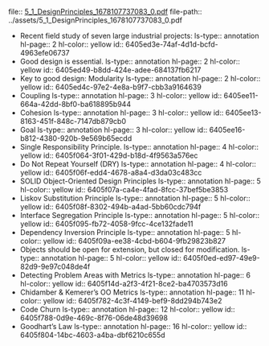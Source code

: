 file:: [5_1_DesignPrinciples_1678107737083_0.pdf](../assets/5_1_DesignPrinciples_1678107737083_0.pdf)
file-path:: ../assets/5_1_DesignPrinciples_1678107737083_0.pdf

- Recent field study of seven large industrial projects:
  ls-type:: annotation
  hl-page:: 2
  hl-color:: yellow
  id:: 6405ed3e-74af-4d1d-bcfd-4963efe06737
- Good design is essential.
  ls-type:: annotation
  hl-page:: 2
  hl-color:: yellow
  id:: 6405ed49-b8dd-424e-adee-684137fb6217
- Key to good design: Modularity
  ls-type:: annotation
  hl-page:: 2
  hl-color:: yellow
  id:: 6405ed4c-97e2-4e8a-b9f7-cbb3a9164639
- Coupling
  ls-type:: annotation
  hl-page:: 3
  hl-color:: yellow
  id:: 6405ee11-664a-42dd-8bf0-ba618895b944
- Cohesion
  ls-type:: annotation
  hl-page:: 3
  hl-color:: yellow
  id:: 6405ee13-8163-451f-848c-7147db879cb0
- Goal
  ls-type:: annotation
  hl-page:: 3
  hl-color:: yellow
  id:: 6405ee16-b812-4380-920b-9e569b65ecdd
- Single Responsibility Principle.
  ls-type:: annotation
  hl-page:: 4
  hl-color:: yellow
  id:: 6405f064-3f01-429d-b18d-4f9563a576ec
- Do Not Repeat Yourself (DRY)
  ls-type:: annotation
  hl-page:: 4
  hl-color:: yellow
  id:: 6405f06f-edd4-4678-a8a4-d3da03c483cc
- SOLID Object-Oriented Design Principles
  ls-type:: annotation
  hl-page:: 5
  hl-color:: yellow
  id:: 6405f07a-ca4e-4fad-8fcc-37bef5be3853
- Liskov Substitution Principle
  ls-type:: annotation
  hl-page:: 5
  hl-color:: yellow
  id:: 6405f08f-8302-494b-a4ad-5bb60cdc794f
- Interface Segregation Principle
  ls-type:: annotation
  hl-page:: 5
  hl-color:: yellow
  id:: 6405f095-fb72-4058-9fcc-4ce132fade11
- Dependency Inversion Principle
  ls-type:: annotation
  hl-page:: 5
  hl-color:: yellow
  id:: 6405f09a-ee38-4cbd-b604-9fb29823b827
- Objects should be open for extension, but closed for modification.
  ls-type:: annotation
  hl-page:: 5
  hl-color:: yellow
  id:: 6405f0ed-ed97-49e9-82d9-9e97c048de4f
- Detecting Problem Areas with Metrics
  ls-type:: annotation
  hl-page:: 6
  hl-color:: yellow
  id:: 6405f14d-a2f3-4f21-8ce2-ba4703573d16
- Chidamber & Kemerer’s OO Metrics
  ls-type:: annotation
  hl-page:: 11
  hl-color:: yellow
  id:: 6405f782-4c3f-4149-bef9-8dd294b743e2
- Code Churn
  ls-type:: annotation
  hl-page:: 12
  hl-color:: yellow
  id:: 6405f788-0d9e-469c-8f76-06de48d39698
- Goodhart’s Law
  ls-type:: annotation
  hl-page:: 16
  hl-color:: yellow
  id:: 6405f804-14bc-4603-a4ba-dbf6210c655d
